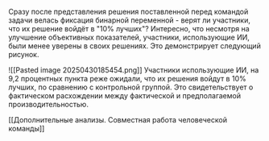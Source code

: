 Сразу после представления решения поставленной перед командой задачи велась фиксация бинарной переменной - верят ли участники, что их решение войдёт в "10% лучших"? 
Интересно, что несмотря на улучшение объективных показателей, участники, использующие ИИ, были менее уверены в своих решениях. Это демонстрирует следующий рисунок. 

![[Pasted image 20250430185454.png]]
Участники использующие ИИ, на 9,2 процентных пункта реже ожидали, что их решения войдут в 10% лучших, по сравнению с контрольной группой. 
Это свидетельствует о фактическом расхождении между фактической и предполагаемой производительностью.

[[Дополнительные анализы. Совместная работа человеческой команды]]
